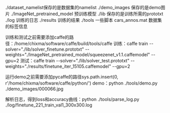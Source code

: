 ./dataset_namelist保存的是数据集的namelist
./demo_images 保存的是demo图片
./ImageNet_pretrained_model 预训练模型
./lib 保存的是训练所需的prototxt
./log 训练的日志
./results 训练的结果
./tools 一些脚本
cars_annos.mat 数据集的标签信息

训练和测试之前需要添加caffe的路径：/home/chixma/software/caffe/build/tools/caffe
训练：caffe train --solver="./lib/solver_finetune.prototxt" --weights="./ImageNet_pretrained_model/squeezenet_v1.1.caffemodel" --gpu=2
测试：caffe train --solver="./lib/solver_test.prototxt" --weights="./results/finetune_iter_15105.caffemodel" --gpu=2

运行demo之前需要添加pycaffe的路径sys.path.insert(0, r'/home/chixma/software/caffe/python/')
demo：python ./tools/demo.py ./demo_images/000066.jpg

解析日志，得到loss和accuracy曲线：python ./tools/parse_log.py ./log/finetune_221_train_val1_300x300.log

